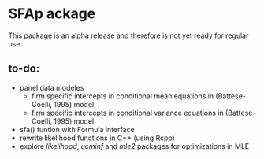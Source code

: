 SFAp ackage
============

This package is an alpha release and therefore is not yet ready for regular use.

to-do:
------

- panel data modeles
    - firm specific intercepts in conditional mean equations in (Battese-Coelli, 1995) model
    - firm specific intercepts in conditional variance equations in (Battese-Coelli, 1995) model
- sfa() funtion with Formula interface 
- rewrite likelihood functions in C++ (using Rcpp)
- explore *likelihood*, *ucminf* and *mle2* packages for optimizations in MLE 